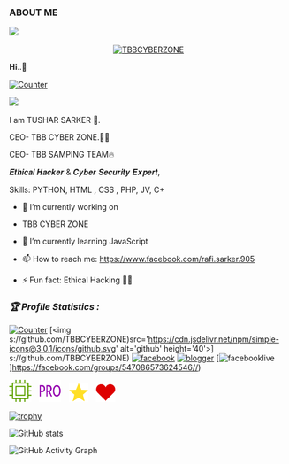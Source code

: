 ### ABOUT ME

![](https://komarev.com/ghpvc/?username=TBBCYBERZONE)

<p align="center"><a href="https://github.com/TBBCYBERZONE/TBBCYBERZONE/edit/main/README.md"><img title="TBBCYBERZONE" src="https://github-readme-stats.vercel.app/api?username=TBBCYBERZONE&show_icons=true&include_all_commits=true&theme=chartreuse-dark&cache_seconds=3200"></a>

𝐇𝐢..👋 

<a href="https://github.com/TBBCYBERZONE"><img height="25" title="Counter" src="https://komarev.com/ghpvc/?username=TBBCYBERZONE-X&color=blueviolet&style=flat-square"></a>

<!DOCTYPE html>

<html>

</head>

<body>

   <img src="https://raw.githubusercontent.com/abhisheknaiidu/abhisheknaiidu/master/code.gif" />

</body>

</html>

I am TUSHAR SARKER 🔰.

CEO- TBB CYBER ZONE.👨‍💻

CEO- TBB SAMPING TEAM🔥

𝑬𝒕𝒉𝒊𝒄𝒂𝒍 𝑯𝒂𝒄𝒌𝒆𝒓 & 𝑪𝒚𝒃𝒆𝒓 𝑺𝒆𝒄𝒖𝒓𝒊𝒕𝒚 𝑬𝒙𝒑𝒆𝒓𝒕, 

Skills: PYTHON, HTML , CSS , PHP,  JV, C+

- 🔭 I’m currently working on 
- TBB CYBER ZONE

- 🌱 I’m currently learning JavaScript 

- 📫 How to reach me: https://www.facebook.com/rafi.sarker.905 

- ⚡ Fun fact: Ethical Hacking 👨‍💻 

<h3><b><i>🏆 Profile Statistics :</i></b></h3>

<a href="https://github.com/TBBCYBERZONE"><img height="25" title="Counter" src="https://komarev.com/ghpvc/?username=TBBCYBERZONE-X&color=blueviolet&style=flat-square"></a>
[<img s://github.com/TBBCYBERZONE)src='https://cdn.jsdelivr.net/npm/simple-icons@3.0.1/icons/github.svg' alt='github' height='40'>]
s://github.com/TBBCYBERZONE)   [<img src='https://cdn.jsdelivr.net/npm/simple-icons@3.0.1/icons/facebook.svg' alt='facebook' height='40'>](https://www.facebook.com/rafi.sarker.9085)    [<img src='https://cdn.jsdelivr.net/npm/simple-icons@3.0.1/icons/blogger.svg' alt='blogger' height='40'>]()  [<img src='https://cdn.jsdelivr.net/npm/simple-icons@3.0.1/icons/facebooklive.svg' alt='facebooklive' height='40'>]https://facebook.com/groups/547086573624546//)  

<a href='https://docs.github.com/en/developers'><img src='https://raw.githubusercontent.com/acervenky/animated-github-badges/master/assets/devbadge.gif' width='40' height='40'></a> <a href='https://github.com/pricing'><img src='https://raw.githubusercontent.com/acervenky/animated-github-badges/master/assets/pro.gif' width='40' height='40'></a> <a href='https://stars.github.com/'><img src='https://raw.githubusercontent.com/acervenky/animated-github-badges/master/assets/starbadge.gif' width='35' height='35'></a> <a href='https://docs.github.com/en/github/supporting-the-open-source-community-with-github-sponsors'><img src='https://raw.githubusercontent.com/acervenky/animated-github-badges/master/assets/sponsorbadge.gif' width='35' height='35'></a> 

[![trophy](https://github-profile-trophy.vercel.app/?username=TBBCYBERZONE)](https://github.com/ryo-ma/github-profile-trophy)

![GitHub stats](https://github-readme-stats.vercel.app/api?username=TBBCYBERZONE&show_icons=true)  

![GitHub Activity Graph](https://activity-graph.herokuapp.com/graph?username=TBBCYBERZONE)  



 
